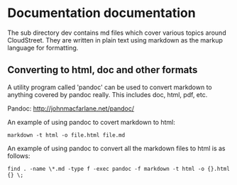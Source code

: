 # Documentation documentation

The sub directory dev contains md files which cover various topics around CloudStreet. They are written in plain text using markdown as the markup language for formatting.

## Converting to html, doc and other formats

A utility program called 'pandoc' can be used to convert markdown to anything covered by pandoc really. This includes doc, html, pdf, etc.

Pandoc: <http://johnmacfarlane.net/pandoc/>

An example of using pandoc to covert markdown to html:

    markdown -t html -o file.html file.md

An example of using pandoc to convert all the markdown files to html is as follows:

    find . -name \*.md -type f -exec pandoc -f markdown -t html -o {}.html {} \;

